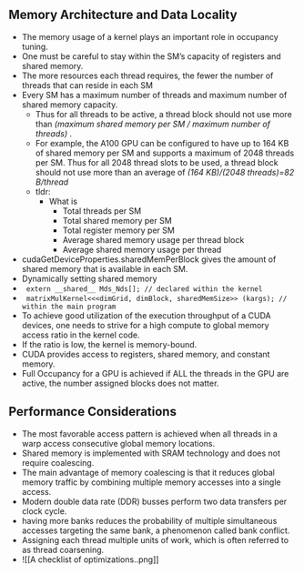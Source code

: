 ## Memory Architecture and Data Locality
- The memory usage of a kernel plays an important role in occupancy tuning.
- One must be careful to stay within the SM’s capacity of registers and shared memory.
- The more resources each thread requires, the fewer the number of threads that can reside in each SM
- Every SM has a maximum number of threads and maximum number of shared memory capacity.
	- Thus for all threads to be active, a thread block should not use more than *(maximum shared memory per SM / maximum number of threads)* . 
	- For example, the A100 GPU can be configured to have up to 164 KB of shared memory per SM and supports a maximum of 2048 threads per SM. Thus for all 2048 thread slots to be used, a thread block should not use more than an average of *(164 KB)/(2048 threads)=82 B/thread*
	- tldr:
		- What is
			- Total threads per SM
			- Total shared memory per SM
			- Total register memory per SM
			- Average shared memory usage per thread block
			- Average shared memory usage per thread
- cudaGetDeviceProperties.sharedMemPerBlock gives the amount of shared memory that is available in each SM.
- Dynamically setting shared memory
- ``` extern __shared__ Mds_Nds[]; // declared within the kernel```
- ``` matrixMulKernel<<<dimGrid, dimBlock, sharedMemSize>> (kargs); // within the main program```
- To achieve good utilization of the execution throughput of a CUDA devices, one needs to strive for a high compute to global memory access ratio in the kernel code.
- If the ratio is low, the kernel is memory-bound.
- CUDA provides access to registers, shared memory, and constant memory.
- Full Occupancy for a GPU is achieved if ALL the threads in the GPU are active, the number assigned blocks does not matter.

## Performance Considerations
- The most favorable access pattern is achieved when all threads in a warp access consecutive global memory locations.
- Shared memory is implemented with SRAM technology and does not require coalescing.
- The main advantage of memory coalescing is that it reduces global memory traffic by combining multiple memory accesses into a single access.
- Modern double data rate (DDR) busses perform two data transfers per clock cycle.
- having more banks reduces the probability of multiple simultaneous accesses targeting the same bank, a phenomenon called bank conflict. 
- Assigning each thread multiple units of work, which is often referred to as thread coarsening.
- ![[A checklist of optimizations..png]]
